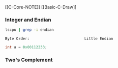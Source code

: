 
[[C-Core-NOTE]]
[[Basic-C-Draw]]

### Integer and Endian

```bash
lscpu | grep -i endian
```
```plaintext
Byte Order:                         Little Endian
```

```c
int a = 0x00112233;
```


### Two's Complement